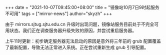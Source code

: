 +++
date = "2021-10-07T09:45:00+08:00"
title = "镜像站10月7日9时起服务不可用"
tags = ["mirror-news"]
author="skyzh"
+++

由于 mirrors.sjtug.sjtu.edu.cn 升级时出现问题，镜像站服务目前处于不完全可用状态。我们正在调查服务器升级失败的原因，并尝试重启服务器。

上午11时更新：初步确定服务器无法启动的原因是意外将三年前的 grub 配置覆盖了最新配置，导致无法正常进入系统。正在尝试重新生成 grub 引导配置。
